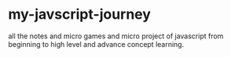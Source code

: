 # my-javscript-journey
all the notes and micro games and micro project of javascript from beginning to high level and advance concept learning.
